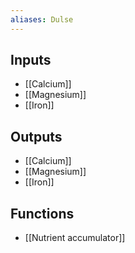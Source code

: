 ```yaml
---
aliases: Dulse
---
```


## Inputs
- [[Calcium]]
- [[Magnesium]] 
- [[Iron]]

## Outputs
- [[Calcium]]
- [[Magnesium]] 
- [[Iron]]

## Functions
- [[Nutrient accumulator]]